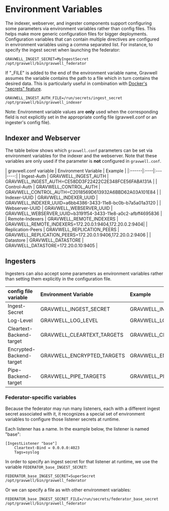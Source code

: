 # Environment Variables

The indexer, webserver, and ingester components support configuring some parameters via environment variables rather than config files. This helps make more generic configuration files for bigger deployments. Configuration variables that can contain multiple directives are configured in environment variables using a comma separated list. For instance, to specify the ingest secret when launching the federator:

```
GRAVWELL_INGEST_SECRET=MyIngestSecret /opt/gravwell/bin/gravwell_federator
```

If "_FILE" is added to the end of the environment variable name, Gravwell assumes the variable contains the path to a file which in turn contains the desired data. This is particularly useful in combination with [Docker's "secrets" feature](https://docs.docker.com/engine/swarm/secrets/).

```
GRAVWELL_INGEST_AUTH_FILE=/run/secrets/ingest_secret /opt/gravwell/bin/gravwell_indexer
```

Note: Environment variable values are **only** used when the corresponding field is not explicitly set in the appropriate config file (gravwell.conf or an ingester's config file).

## Indexer and Webserver

The table below shows which `gravwell.conf` parameters can be set via environment variables for the indexer and the webserver. Note that these variables are only used if the parameter is **not** configured in `gravwell.conf`.

| gravwell.conf variable | Environment Variable | Example |
|:------|:----|:---|----:|
| Ingest-Auth | GRAVWELL_INGEST_AUTH | GRAVWELL_INGEST_AUTH=CE58DD3F22422C2E348FCE56FABA131A |
| Control-Auth | GRAVWELL_CONTROL_AUTH | GRAVWELL_CONTROL_AUTH=C2018569D613932A6BBD62A03A101E84 |
| Indexer-UUID | GRAVWELL_INDEXER_UUID | GRAVWELL_INDEXER_UUID=a6bb4386-3433-11e8-bc0b-b7a5a01a3120 |
| Webserver-UUID | GRAVWELL_WEBSERVER_UUID | GRAVWELL_WEBSERVER_UUID=b3191f54-3433-11e8-a0c2-afbff4695836 |
| Remote-Indexers | GRAVWELL_REMOTE_INDEXERS | GRAVWELL_REMOTE_INDEXERS=172.20.0.1:9404,172.20.0.2:9404|
| Replication-Peers | GRAVWELL_REPLICATION_PEERS | GRAVWELL_REPLICATION_PEERS=172.20.0.1:9406,172.20.0.2:9406 |
| Datastore | GRAVWELL_DATASTORE | GRAVWELL_DATASTORE=172.20.0.10:9405 |

## Ingesters

Ingesters can also accept some parameters as environment variables rather than setting them explicitly in the configuration file.

| config file variable | Environment Variable | Example |
|:------|:----|:---|
| Ingest-Secret | GRAVWELL_INGEST_SECRET | GRAVWELL_INGEST_SECRET=CE58DD3F22422C2E348FCE56FABA131A |
| Log-Level | GRAVWELL_LOG_LEVEL | GRAVWELL_LOG_LEVEL=DEBUG |
| Cleartext-Backend-target | GRAVWELL_CLEARTEXT_TARGETS | GRAVWELL_CLEARTEXT_TARGETS=172.20.0.1:4023,172.20.0.2:4023 |
| Encrypted-Backend-target | GRAVWELL_ENCRYPTED_TARGETS | GRAVWELL_ENCRYPTED_TARGETS=172.20.0.1:4024,172.20.0.2:4024 |
| Pipe-Backend-target | GRAVWELL_PIPE_TARGETS | GRAVWELL_PIPE_TARGETS=/opt/gravwell/comms/pipe |


### Federator-specific variables

Because the federator may run many listeners, each with a different ingest secret associated with it, it recognizes a special set of environment variables to configure those listener secrets at runtime.

Each listener has a name. In the example below, the listener is named "base":

```
[IngestListener "base"]
	Cleartext-Bind = 0.0.0.0:4023
	Tags=syslog
```

In order to specify an ingest secret for that listener at runtime, we use the variable `FEDERATOR_base_INGEST_SECRET`:

```
FEDERATOR_base_INGEST_SECRET=SuperSecret /opt/gravwell/bin/gravwell_federator
```

Or we can specify a file as with other environment variables:

```
FEDERATOR_base_INGEST_SECRET_FILE=/run/secrets/federator_base_secret /opt/gravwell/bin/gravwell_federator
```
